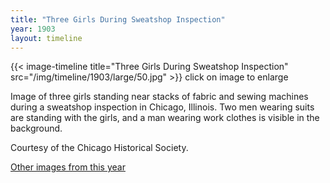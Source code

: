 ```yaml
---
title: "Three Girls During Sweatshop Inspection"
year: 1903
layout: timeline
---
```


{{< image-timeline title="Three Girls During Sweatshop Inspection" src="/img/timeline/1903/large/50.jpg" >}}
click on image to enlarge

Image of three girls standing near stacks of fabric and sewing machines during a sweatshop inspection in Chicago, Illinois. Two men wearing suits are standing with the girls, and a man wearing work clothes is visible in the background. 

Courtesy of the Chicago Historical Society.  

[Other images from this year](/historical/timeline/1903)